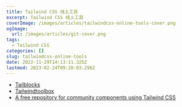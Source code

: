 ```yaml
---
title: Tailwind CSS 线上工具
excerpt: Tailwind CSS 线上工具
coverImage: /images/articles/tailwindcss-online-tools-cover.png
ogImage:
  url: /images/articles/git-cover.png
tags:
  - Tailwind CSS
categories: []
slug: tailwindcss-online-tools
date: 2022-11-29T14:13:11.325Z
lastmod: 2023-02-24T09:20:03.296Z
---
```


- [Tailblocks](https://tailblocks.cc/)
- [Tailwindtoolbox](https://www.tailwindtoolbox.com/)
- [A free repository for community components using Tailwind CSS](https://tailwindcomponents.com/)
